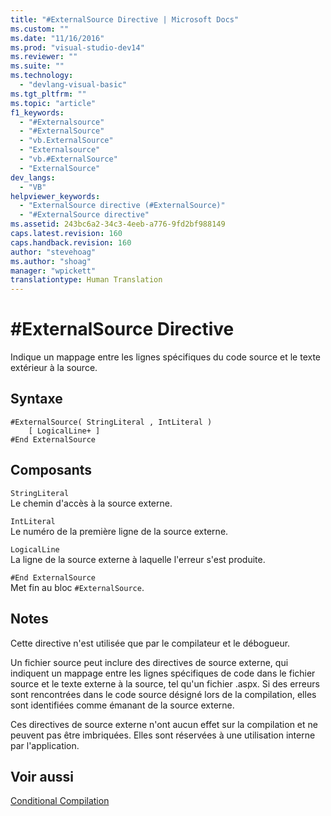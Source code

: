 ```yaml
---
title: "#ExternalSource Directive | Microsoft Docs"
ms.custom: ""
ms.date: "11/16/2016"
ms.prod: "visual-studio-dev14"
ms.reviewer: ""
ms.suite: ""
ms.technology: 
  - "devlang-visual-basic"
ms.tgt_pltfrm: ""
ms.topic: "article"
f1_keywords: 
  - "#Externalsource"
  - "#ExternalSource"
  - "vb.ExternalSource"
  - "Externalsource"
  - "vb.#ExternalSource"
  - "ExternalSource"
dev_langs: 
  - "VB"
helpviewer_keywords: 
  - "ExternalSource directive (#ExternalSource)"
  - "#ExternalSource directive"
ms.assetid: 243bc6a2-34c3-4eeb-a776-9fd2bf988149
caps.latest.revision: 160
caps.handback.revision: 160
author: "stevehoag"
ms.author: "shoag"
manager: "wpickett"
translationtype: Human Translation
---
```

# #ExternalSource Directive
Indique un mappage entre les lignes spécifiques du code source et le texte extérieur à la source.  
  
## Syntaxe  
  
```  
#ExternalSource( StringLiteral , IntLiteral )  
    [ LogicalLine+ ]  
#End ExternalSource  
```  
  
## Composants  
 `StringLiteral`  
 Le chemin d'accès à la source externe.  
  
 `IntLiteral`  
 Le numéro de la première ligne de la source externe.  
  
 `LogicalLine`  
 La ligne de la source externe à laquelle l'erreur s'est produite.  
  
 `#End ExternalSource`  
 Met fin au bloc `#ExternalSource`.  
  
## Notes  
 Cette directive n'est utilisée que par le compilateur et le débogueur.  
  
 Un fichier source peut inclure des directives de source externe, qui indiquent un mappage entre les lignes spécifiques de code dans le fichier source et le texte externe à la source, tel qu'un fichier .aspx.  Si des erreurs sont rencontrées dans le code source désigné lors de la compilation, elles sont identifiées comme émanant de la source externe.  
  
 Ces directives de source externe n'ont aucun effet sur la compilation et ne peuvent pas être imbriquées.  Elles sont réservées à une utilisation interne par l'application.  
  
## Voir aussi  
 [Conditional Compilation](../../../visual-basic/programming-guide/program-structure/conditional-compilation.md)